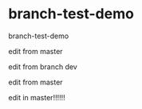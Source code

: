 # branch-test-demo
branch-test-demo

edit from master

edit from branch dev

edit from master

edit in master!!!!!!
